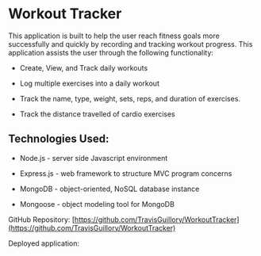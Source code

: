 # Workout Tracker

This application is built to help the user reach fitness goals more successfully and quickly by recording and tracking workout progress. This application assists the user through the following functionality:

* Create, View, and Track daily workouts

* Log multiple exercises into a daily workout

* Track the name, type, weight, sets, reps, and duration of exercises. 

* Track the distance travelled of cardio exercises

## Technologies Used:

* Node.js  - server side Javascript environment

* Express.js - web framework to  structure  MVC  program concerns

* MongoDB -  object-oriented, NoSQL database instance

* Mongoose - object modeling tool for MongoDB

GitHub Repository:  [https://github.com/TravisGuillory/WorkoutTracker](https://github.com/TravisGuillory/WorkoutTracker)

Deployed application: 
